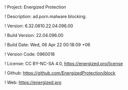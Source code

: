 ! Project: Energized Protection

! Description: ad.porn.malware blocking.

! Version: 6.32.0810.22.04.096.00

! Build Version: 22.04.096.00

! Build Date: Wed, 06 Apr 22 00:18:09 +06

! Version Code: 0960018

! License: CC BY-NC-SA 4.0, https://energized.pro/license

! Github: https://github.com/EnergizedProtection/block

! Web: https://energized.pro
